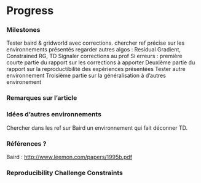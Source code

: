 # Progress

### Milestones
Tester baird & gridworld avec corrections.
chercher ref précise sur les environnements présentés
regarder autres algos : Residual Gradient, Constrained RG, TD
Signaler corrections au prof
Si erreurs : première courte partie du rapport sur les corrections à apporter
Deuxième partie du rapport sur la reproductibilité des expériences présentées
Tester autre environnement
Troisième partie sur la généralisation à d’autres environement

### Remarques sur l’article


### Idées d’autres environnements
Chercher dans les ref sur Baird un environnement qui fait déconner TD. 


### Références ?
Baird : http://www.leemon.com/papers/1995b.pdf


### Reproducibility Challenge Constraints
